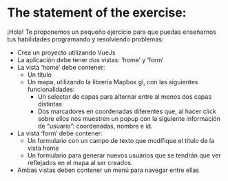 # The statement of the exercise:

¡Hola!
Te proponemos un pequeño ejercicio para que puedas enseñarnos tus habilidades programando y
resolviendo problemas:

- Crea un proyecto utilizando VueJs
- La aplicación debe tener dos vistas: ‘home’ y ‘form’
- La vista ‘home’ debe contener:
  - Un título
  - Un mapa, utilizando la librería Mapbox gl, con las siguientes funcionalidades:
    - Un selector de capas para alternar entre al menos dos capas distintas
    - Dos marcadores en coordenadas diferentes que, al hacer click sobre ellos nos muestren un popup con la siguiente información de “usuario”: coordenadas, nombre e id.
- La vista ‘form’ debe contener:
  - Un formulario con un campo de texto que modifique el título de la vista home
  - Un formulario para generar nuevos usuarios que se tendrán que ver reflejados en el mapa al ser creados.
- Ambas vistas deben contener un menú para navegar entre ellas

